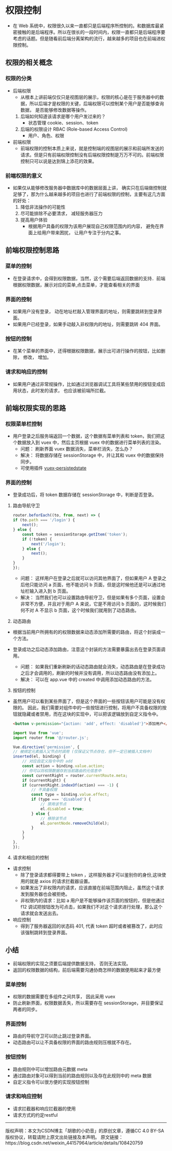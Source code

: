 # 权限控制

- 在 Web 系统中，权限很久以来一直都只是后端程序所控制的。和数据库最紧密接触的是后端程序。所以在很长的一段时间内，权限一直都只是后端程序要考虑的话题。但是随看前后端分离架构的流行，越来越多的项目也在前端进权限控制。

## 权限的相关概念

### 权限的分类

- 后端权限
    - 从根本上讲前端仅仅只是视图层的展示，权限的核心是在于服务器中的数据，所以后端才是权限的关键，后端权限可以控制某个用户是否能够查询数据， 是否能够修改数据等操作。
    1. 后端如何知道该请求是哪个用户发过来的？
        - 状态管理 cookie、session、token
    2. 后端的权限设计 RBAC (Role-based Access Control)
        - 用户、角色、权限
- 前端权限
    - 前端权限的控制本质上来说，就是控制端的视图层的展示和前端所发送的请求。但是只有前端权限控制没有后端权限控制是万万不可的。前端权限控制只可以说是达到锦上添花的效果。

### 前端权限的意义

- 如果仅从能够修改服务器中数据库中的数据层面上讲， 确实只在后端做控制就足够了，那为什么越来越多的项目也进行了前端权限的控制，主要有这几方面的好处：
    1. 降低非法操作的可能性
    2. 尽可能排除不必要清求， 减轻服务器压力
    3. 提高用户体验
        - 根据用户具备的权限为该用户展现自己权限范围内的内容， 避免在界面上给用户带来困扰， 让用户专注于分内之事。

## 前端权限控制思路

### 菜单的控制

- 在登录请求中，会得到权限数据，当然，这个需要后端返回数据的支持．前端根据权限数据，展示对应的菜单,点击菜单，才能查看相关的界面

### 界面的控制

- 如果用户没有登录， 动在地址栏敲入管理界面的地址，则需要跳转到登录界面。
- 如果用户已经登录，如果手动敲入非权限内的地址，则需要跳转 404 界面。

### 按钮的控制

- 在某个菜单的界面中，还得根据权限数据，展示出可进行操作的按钮，比如删除， 修改， 增加。

### 请求和响应的控制

- 如果用户通过非常规操作，比如通过浏览器调试工具将某些禁用的按钮变成启用状态，此时发的请求， 也应该被前端所拦截。

## 前端权限实现的思路

### 权限菜单栏控制

- 用户登录之后服务端返回一个数据，这个数据有菜单列表和 token，我们把这个数据放入到 vuex 中，然后主页根据 vuex 中的数据进行菜单列表的渲染。
    - 问题： 刷新界面 vuex 数据消失，菜单栏消失，怎么办？
    - 解决： 将数据存储在 sessionStorage 中，并让其和 vuex 中的数据保持同步。
    - 可使用插件 [vuex-persistedstate](https://github.com/robinvdvleuten/vuex-persistedstate#readme)

### 界面的控制

- 登录成功后，将 token 数据存储在 sessionStorage 中，判断是否登录。

1. 路由导航守卫

    ```javascript
    router.beforEach((to, from, next) => {
    if (to.path === '/login') {
        next();
    } else {
        const token = sessionStorage.getItem('token');
        if (!token) {
            next('/login');
        } else {
            next();
        }
    }
    });
    ```

    - 问题： 这样用户在登录之后就可以访问其他界面了，但如果用户 A 登录之后他只能访问 a 页面，他不能访问 b 页面，但是这时候他还是可以通过地址栏输入进入到 b 页面。
    - 解决： 当然我们也可以设置路由导航守卫，但是如果有多个页面，设置会非常不方便，并且对于用户 A 来说，它是不用访问 b 页面的，这时候我们何不对 A 不显示 b 页面，这个时候我们就用到了动态路由。

2. 动态路由

- 根据当前用户所拥有的的权限数据来动态添加所需要的路由，将这个封装成一个方法。
- 登录成功之后动态添加路由，注意这个封装的方法需要暴露出去在登录页面调用。

    - 问题： 如果我们重新刷新的话动态路由就会消失，动态路由是在登录成功之后才会调用的，刷新的时候并没有调用，所以动态路由没有添加上。
    - 解决： 可以在 app.vue 中的 created 中调用添加动态路由的方法。

3. 按钮的控制

- 虽然用户可以看到某些界面了，但是这个界面的一些按钮该用户可能是没有权限的。 因此，我们需要对组件中的一些按钮进行控制，将用户不具备权限的按钮就隐藏或者禁用，而在这块的实现中，可以把该逻辑放到自定义指令中。

    ```html
    <button v-permission="{action: 'add', effect: 'disabled'}">添加用户</button>
    ```

    ```javascript
    import Vue from 'vue';
    import router from '@/router.js';

    Vue.directive('permission', {
    // 被绑定元素插入父节点时调用 (仅保证父节点存在，但不一定已被插入文档中)
    inserted(el, binding) {
        // 对应自定义指令中的 add
        const action = binding.value.action;
        // 你可以将权限数据存到当前路由的元信息中
        const currentRight = router.currentRoute.meta;
        if (currentRight) {
        if (currentRight.indexOf(action) === -1) {
            // 不具备权限
            const type = binding.value.effect;
            if (type === 'disabled') {
                // 禁用该节点
                el.disabled = true;
            } else {
                // 移除该节点
                el.parentNode.removeChild(el);
            }
        }
        }
    },
    });
    ```

4. 请求和相应的控制

- 请求控制
    - 除了登录请求都得要带上 token ，这样服务器才可以鉴别你的身份,这块使用的就是 axios 的请求拦截器设置。
    - 如果发出了非权限内的请求，应该直接在前端范围内阻止，虽然这个请求发到服务器也会被拒绝。
    - 非权限内的请求：比如 a 用户是不能够操作该页面的按钮的，但是他通过 f12 调试把按钮改为可点击，如果我们不对这个请求进行处理，那么这个请求就会发送出去。
- 响应控制
    - 得到了服务器返回的状态码 401, 代表 token 超时或者被篡改了，此时应该强制跳转到登录界面。

## 小结

- 前端权限的实现之须要后端提供数据支持， 否则无法实现。
- 返回的权限数据的结构，前后端需要沟通协商怎样的数据便用起来才最方便

### 菜单控制

- 权限的数据需要在多组件之间共享， 因此采用 vuex
- 防止刷新界面，权限数据丢失，所以需要存在 sessionStorage，并目要保证两者的同步。

### 界面控制

- 路由的导航守卫可以防止跳过登录界面。
- 动态路由可以让不具备权限的界面的路由规则压根就不存在。

### 按钮控制

- 路由规则中可以增加路由元数据 meta
- 通过路由对象可以得到当前的路由规则以及存在此规则中的 meta 数据
- 自定义指令可以很方便的实现按钮控制

### 请求和响应控制

- 请求拦截器和响应拦截器的使用
- 请求方式的约定restful

<hr>
版权声明：本文为CSDN博主「胡歌的小奶音」的原创文章，遵循CC 4.0 BY-SA版权协议，转载请附上原文出处链接及本声明。
原文链接：https://blog.csdn.net/weixin_44157964/article/details/108420759
